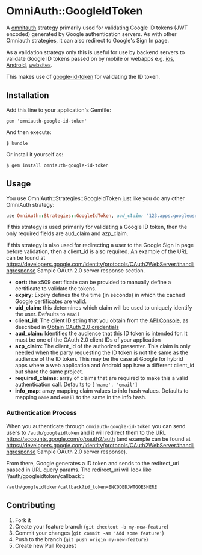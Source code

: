 # OmniAuth::GoogleIdToken

A [omnitauth](https://github.com/omniauth/omniauth) strategy primarily used for validating Google ID tokens
(JWT encoded) generated by Google authentication servers. As with other Omniauth strategies, it can also
redirect to Google's Sign In page.

As a validation strategy only this is useful for use by backend servers to validate Google ID tokens passed
on by mobile or webapps e.g. [ios](https://developers.google.com/identity/sign-in/ios/backend-auth),
[Android](https://developers.google.com/identity/sign-in/android/backend-auth),
[websites](https://developers.google.com/identity/sign-in/web/backend-auth).

This makes use of [google-id-token](https://github.com/google/google-id-token) for validating the ID token.

## Installation

Add this line to your application's Gemfile:

    gem 'omniauth-google-id-token'

And then execute:

    $ bundle

Or install it yourself as:

    $ gem install omniauth-google-id-token

## Usage

You use OmniAuth::Strategies::GoogleIdToken just like you do any other OmniAuth strategy:

```ruby
use OmniAuth::Strategies::GoogleIdToken, aud_claim: '123.apps.googleusercontent.com', azp_claim: '123.apps.googleusercontent.com'
```

If this strategy is used primarily for validating a Google ID token, then the only required fields are
aud_claim and azp_claim.

If this strategy is also used for redirecting a user to the Google Sign In page before validation,
then a client_id is also required. An example of the URL can be found at
https://developers.google.com/identity/protocols/OAuth2WebServer#handlingresponse Sample OAuth 2.0 server
response section.

* **cert:** the x509 certificate can be provided to manually define a certificate to validate the tokens.
* **expiry:** Expiry defines the the time (in seconds) in which the cached Google certificates are valid.
* **uid_claim:** this determines which claim will be used to uniquely identify the user. Defaults
  to `email`
* **client_id:** The client ID string that you obtain from the [API Console](https://console.developers.google.com/),
  as described in [Obtain OAuth 2.0 credentials](https://developers.google.com/identity/protocols/OpenIDConnect#getcredentials)
* **aud_claim:** Identifies the audience that this ID token is intended for. It must be one of the OAuth 2.0 client
  IDs of your application
* **azp_claim:** The client_id of the authorized presenter. This claim is only needed when the party requesting the
  ID token is not the same as the audience of the ID token. This may be the case at Google for hybrid apps where a
  web application and Android app have a different client_id but share the same project.
* **required_claims:** array of claims that are required to make this a valid authentication call.
  Defaults to `['name', 'email']`
* **info_map:** array mapping claim values to info hash values. Defaults to mapping `name` and `email`
  to the same in the info hash.

### Authentication Process

When you authenticate through `omniauth-google-id-token` you can send users to `/auth/googleidtoken`
and it will redirect them to the URL https://accounts.google.com/o/oauth2/auth (and example can be
found at https://developers.google.com/identity/protocols/OAuth2WebServer#handlingresponse
Sample OAuth 2.0 server response).

From there, Google generates a ID token and sends to the redirect_uri passed in URL query params.
The redirect_uri will look like '/auth/googleidtoken/callback`:

    /auth/googleidtoken/callback?id_token=ENCODEDJWTGOESHERE

## Contributing

1. Fork it
2. Create your feature branch (`git checkout -b my-new-feature`)
3. Commit your changes (`git commit -am 'Add some feature'`)
4. Push to the branch (`git push origin my-new-feature`)
5. Create new Pull Request
